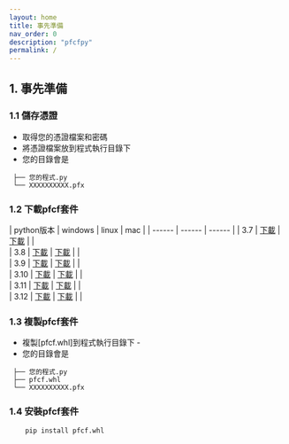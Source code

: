 ```yaml
---
layout: home
title: 事先準備
nav_order: 0
description: "pfcfpy"
permalink: /
---
```


## 1. 事先準備
### 1.1 儲存憑證
 - 取得您的憑證檔案和密碼
 - 將憑證檔案放到程式執行目錄下
 - 您的目錄會是

```  
 ├── 您的程式.py
 └── XXXXXXXXXX.pfx
```
### 1.2 下載pfcf套件

| python版本 | windows | linux  | mac |
| ------ | ------ | ------ |
| 3.7 | [下載]("/download/pfcf-1.0.0.1-cp37-cp37m-win_amd64.whl") |  [下載]("/download/pfcf-1.0.0.1-cp37-cp37m-linux_x86_64.whl") |  |    
| 3.8 | [下載]("/download/pfcf-1.0.0.1-cp38-cp38m-win_amd64.whl") |  [下載]("/download/pfcf-1.0.0.1-cp38-cp38m-linux_x86_64.whl") |  |    
| 3.9 | [下載]("/download/pfcf-1.0.0.1-cp39-cp39m-win_amd64.whl") |  [下載]("/download/pfcf-1.0.0.1-cp39-cp39m-linux_x86_64.whl") |  |    
| 3.10 | [下載]("/download/pfcf-1.0.0.1-cp310-cp310m-win_amd64.whl") |  [下載]("/download/pfcf-1.0.0.1-cp310-cp310m-linux_x86_64.whl") |  |    
| 3.11 | [下載]("/download/pfcf-1.0.0.1-cp311-cp311m-win_amd64.whl") |  [下載]("/download/pfcf-1.0.0.1-cp311-cp311m-linux_x86_64.whl") |  |    
| 3.12 | [下載]("/download/pfcf-1.0.0.1-cp312-cp312m-win_amd64.whl") |  [下載]("/download/pfcf-1.0.0.1-cp312-cp312m-linux_x86_64.whl") |  |    

### 1.3 複製pfcf套件
 
 - 複製[pfcf.whl]到程式執行目錄下   - 
 - 您的目錄會是

```  
 ├── 您的程式.py
 ├── pfcf.whl
 └── XXXXXXXXXX.pfx
```

### 1.4 安裝pfcf套件
``` 
    pip install pfcf.whl
```
 